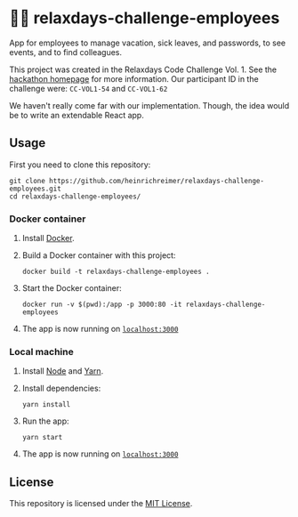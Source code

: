 # 🧑‍💻 relaxdays-challenge-employees

App for employees to manage vacation, sick leaves, and passwords, to see events, and to find colleagues.

This project was created in the Relaxdays Code Challenge Vol. 1.
See the [hackathon homepage](https://sites.google.com/relaxdays.de/hackathon-relaxdays/startseite) for more information.
Our participant ID in the challenge were: `CC-VOL1-54` and `CC-VOL1-62`

We haven't really come far with our implementation.
Though, the idea would be to write an extendable React app.

## Usage

First you need to clone this repository:

```shell script
git clone https://github.com/heinrichreimer/relaxdays-challenge-employees.git
cd relaxdays-challenge-employees/
```

### Docker container

1. Install [Docker](https://docs.docker.com/get-docker/).
1. Build a Docker container with this project:

   ```shell script
   docker build -t relaxdays-challenge-employees .
   ```

1. Start the Docker container:

   ```shell script
   docker run -v $(pwd):/app -p 3000:80 -it relaxdays-challenge-employees
   ```

1. The app is now running on [`localhost:3000`](http://localhost:3000/)

### Local machine

1. Install [Node](https://yarnpkg.com/) and [Yarn](https://yarnpkg.com/).
1. Install dependencies:

   ```shell script
   yarn install
   ```

1. Run the app:

   ```shell script
   yarn start
   ```

1. The app is now running on [`localhost:3000`](http://localhost:3000/)

## License

This repository is licensed under the [MIT License](LICENSE).

